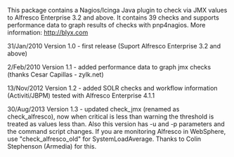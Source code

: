 This package contains a Nagios/Icinga Java plugin to check via JMX values to Alfresco Enterprise 3.2 and above. It contains 39 checks and supports performance data to graph results of checks with pnp4nagios. More information: http://blyx.com

31/Jan/2010
Version 1.0 - first release (Suport Alfresco Enterprise 3.2 and above)

2/Feb/2010
Version 1.1 - added performance data to graph jmx checks (thanks Cesar Capillas - zylk.net)

13/Nov/2012
Version 1.2 - added SOLR checks and workflow information (Activiti/JBPM) tested with Alfresco Enterprise 4.1.1

30/Aug/2013
Version 1.3 - updated check\_jmx (renamed as check\_alfresco), now when critical is less than warning the threshold is treated as values less than. Also this version has -u and -p parameters and the command script changes. If you are monitoring Alfresco in WebSphere, use "check\_alfresco\_old" for SystemLoadAverage. Thanks to Colin Stephenson (Armedia) for this.